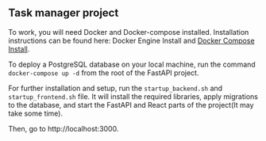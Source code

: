 <h2>Task manager project</h2>

To work, you will need Docker and Docker-compose installed. Installation instructions can be found here: Docker Engine Install and [Docker Compose Install](https://docs.docker.com/compose/install/).

To deploy a PostgreSQL database on your local machine, run the command `docker-compose up -d` from the root of the FastAPI project.

For further installation and setup, run the `startup_backend.sh` and `startup_frontend.sh` file. It will install the required libraries, apply migrations to the database, and start the FastAPI and React parts of the project(It may take some time).

Then, go to http://localhost:3000.
